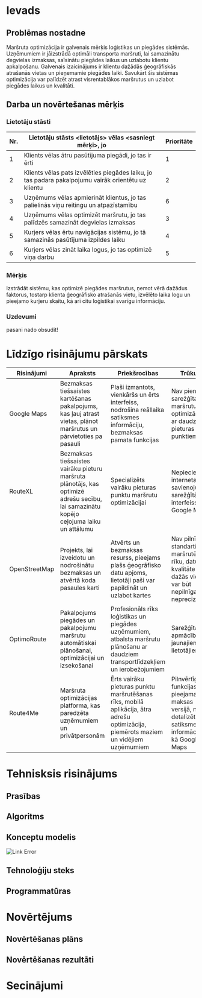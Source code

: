 ﻿# Ievads
## Problēmas nostadne
Maršruta optimizācija ir galvenais mērķis loģistikas un piegādes sistēmās. Uzņēmumiem ir jāizstrādā optimāli transporta maršruti, lai samazinātu degvielas izmaksas, saīsinātu piegādes laikus un uzlabotu klientu apkalpošanu. Galvenais izaicinājums ir klientu dažādās ģeogrāfiskās atrašanās vietas un pieņemamie piegādes laiki. Savukārt šīs sistēmas optimizācija var palīdzēt atrast visrentablākos maršrutus un uzlabot piegādes laikus un kvalitāti.
## Darba un novērtešanas mērķis
### Lietotāju stāsti
| Nr.   | Lietotāju stāsts <lietotājs> vēlas <sasniegt mērķi>, jo <ieguvums>   | Prioritāte |
|--------------|----------------|--------------------|
|1|Klients vēlas ātru pasūtījuma piegādi, jo tas ir ērti|1
|2|Klients vēlas pats izvēlēties piegādes laiku, jo tas padara pakalpojumu vairāk orientētu uz klientu|2
|3|Uzņēmums vēlas apmierināt klientus, jo tas palielinās viņu reitingu un atpazīstamību|6
|4|Uzņēmums vēlas optimizēt maršrutu, jo tas palīdzēs samazināt degvielas izmaksas|3
|5|Kurjers vēlas ērtu navigācijas sistēmu, jo tā samazinās pasūtījuma izpildes laiku|4
|6|Kurjers vēlas zināt laika logus, jo tas optimizē viņa darbu|5
### Mērķis 
Izstrādāt sistēmu, kas optimizē piegādes maršrutus, ņemot vērā dažādus faktorus, tostarp klienta ģeogrāfisko atrašanās vietu, izvēlēto laika logu un pieejamo kurjeru skaitu, kā arī citu loģistikai svarīgu informāciju.
### Uzdevumi 
pasani nado obsudit!
# Līdzīgo risinājumu pārskats
| Risinājumi   | Apraksts   | Priekšrocības  | Trūkumi |
|--------------|----------------|--------------------|--------------|
Google Maps|Bezmaksas tiešsaistes kartēšanas pakalpojums, kas ļauj atrast vietas, plānot maršrutus un pārvietoties pa pasauli|Plaši izmantots, vienkāršs un ērts interfeiss, nodrošina reāllaika satiksmes informāciju, bezmaksas pamata funkcijas|Nav piemērots sarežģītai maršrutu optimizācijai ar daudziem pieturas punktiem|
RouteXL|Bezmaksas tiešsaistes vairāku pieturu maršruta plānotājs, kas optimizē adrešu secību, lai samazinātu kopējo ceļojuma laiku un attālumu|Specializēts vairāku pieturas punktu maršrutu optimizācijai|Nepieciešams interneta savienojums, sarežģītāks interfeiss nekā Google Maps|
OpenStreetMap|Projekts, lai izveidotu un nodrošinātu bezmaksas un atvērtā koda pasaules karti|Atvērts un bezmaksas resurss, pieejams plašs ģeogrāfisko datu apjoms, lietotāji paši var papildināt un uzlabot kartes|Nav pilnībā standartizētu maršrutēšanas rīku, datu kvalitāte dažās vietās var būt nepilnīga vai neprecīza|
OptimoRoute|Pakalpojums piegādes un pakalpojumu maršrutu automātiskai plānošanai, optimizācijai un izsekošanai|Profesionāls rīks loģistikas un piegādes uzņēmumiem, atbalsta maršrutu plānošanu ar daudziem transportlīdzekļiem un ierobežojumiem|Sarežģītāka apmācība jaunajiem lietotājiem|
Route4Me|Maršruta optimizācijas platforma, kas paredzēta uzņēmumiem un privātpersonām|Ērts vairāku pieturas punktu maršrutēšanas rīks, mobilā aplikācija, ātra adrešu optimizācija, piemērots maziem un vidējiem uzņēmumiem|Pilnvērtīgās funkcijas pieejamas tikai maksas versijā, nav tik detalizētas satiksmes informācijas kā Google Maps|
# Tehnisksis risinājums

## Prasības
## Algoritms
## Konceptu modelis
![Link Error](https://i.ibb.co/PKQXZQB/image.png)
## Tehnoloģiju steks

## Programmatūras

# Novērtējums
## Novērtēšanas plāns
## Novērtēšanas rezultāti

# Secinājumi